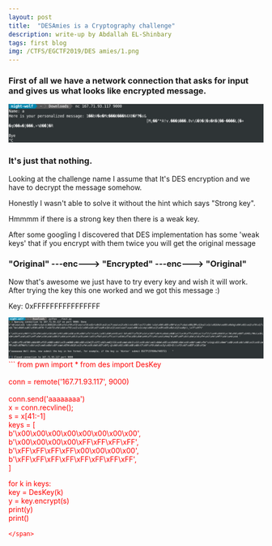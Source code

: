 ```yaml
---
layout: post
title:  "DESAmies is a Cryptography challenge"
description: write-up by Abdallah EL-Shinbary 
tags: first blog
img: /CTFS/EGCTF2019/DES amies/1.png
---
```


### First of all we have a network connection that asks	for input and gives us what looks like encrypted message.

<img src="./first.png" >

### It's just that nothing.
Looking at the challenge name I assume that It's DES encryption and we have to decrypt the message somehow.

Honestly I wasn't able to solve it without the hint which says "Strong key".</p>
Hmmmm if there is a strong key then there is a weak key.</p>

After some googling I discovered that DES implementation has some 'weak keys' that if you encrypt with them twice you will get the original message

### "Original" ---enc---> "Encrypted" ---enc---> "Original"

Now that's awesome we just have to try every key and wish it will work.
After trying the key this one worked and we got this message :)</p>
Key: 0xFFFFFFFFFFFFFFFF

<img src="./second.png" >

<span style="color:red">
```
from pwn import *
from des import DesKey<br>
<br>
conn = remote('167.71.93.117', 9000)<br>
<br>
conn.send('aaaaaaaa')<br>
x = conn.recvline();<br>
s = x[41:-1]<br>
keys = [<br>
	b'\x00\x00\x00\x00\x00\x00\x00\x00',<br>
	b'\x00\x00\x00\x00\xFF\xFF\xFF\xFF',<br>
	b'\xFF\xFF\xFF\xFF\x00\x00\x00\x00',<br>
	b'\xFF\xFF\xFF\xFF\xFF\xFF\xFF\xFF',<br>
]

for k in keys:<br>
	key = DesKey(k)<br>
	y = key.encrypt(s)<br>
	print(y)<br>
	print()
```
</span>

